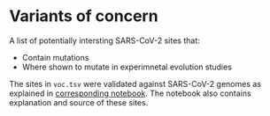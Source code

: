 # Variants of concern

A list of potentially intersting SARS-CoV-2 sites that:

- Contain mutations
- Where shown to mutate in experimnetal evolution studies

The sites in `voc.tsv` were validated against SARS-CoV-2 genomes as explained in [corresponding notebook](https://raw.githubusercontent.com/galaxyproject/SARS-CoV-2/master/data/ipynb/intrahost_voc.ipynb).
The notebook also contains explanation and source of these sites. 
